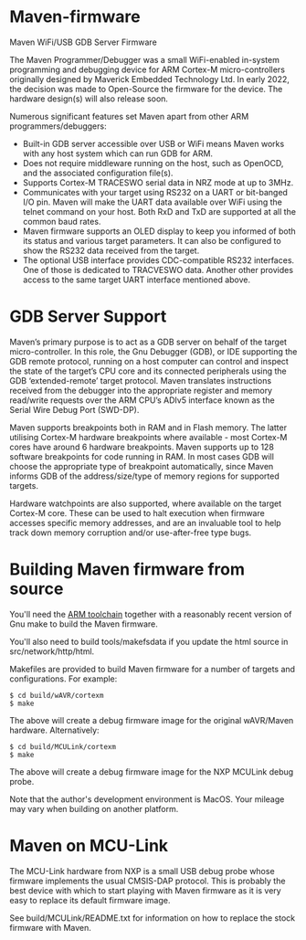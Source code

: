 # Maven-firmware

Maven WiFi/USB GDB Server Firmware

The Maven Programmer/Debugger was a small WiFi-enabled in-system programming
and debugging device for ARM Cortex-M micro-controllers originally designed
by Maverick Embedded Technology Ltd. In early 2022, the decision was made to
Open-Source the firmware for the device. The hardware design(s) will also
release soon.

Numerous significant features set Maven apart from other ARM programmers/debuggers:
- Built-in GDB server accessible over USB or WiFi means Maven works with any host system which can run GDB for ARM.
- Does not require middleware running on the host, such as OpenOCD, and the associated configuration file(s).
- Supports Cortex-M TRACESWO serial data in NRZ mode at up to 3MHz.
- Communicates with your target using RS232 on a UART or bit-banged I/O pin. Maven will make the UART data available over WiFi using the telnet command on your host. Both RxD and TxD are supported at all the common baud rates.
- Maven firmware supports an OLED display to keep you informed of both its status and various target parameters. It can also be configured to show the RS232 data received from the target.
- The optional USB interface provides CDC-compatible RS232 interfaces. One of those is dedicated to TRACVESWO data. Another other provides access to the same target UART interface mentioned above.

# GDB Server Support
Maven’s primary purpose is to act as a GDB server on behalf of the target
micro-controller. In this role, the Gnu Debugger (GDB), or IDE supporting
the GDB remote protocol, running on a host computer can control and inspect
the state of the target’s CPU core and its connected peripherals using the
GDB ‘extended-remote’ target protocol. Maven translates instructions received
from the debugger into the appropriate register and memory read/write
requests over the ARM CPU’s ADIv5 interface known as the Serial Wire Debug
Port (SWD-DP).

Maven supports breakpoints both in RAM and in Flash memory. The latter
utilising Cortex-M hardware breakpoints where available - most Cortex-M cores
have around 6 hardware breakpoints. Maven supports up to 128 software
breakpoints for code running in RAM. In most cases GDB will choose the
appropriate type of breakpoint automatically, since Maven informs GDB of
the address/size/type of memory regions for supported targets.

Hardware watchpoints are also supported, where available on the target
Cortex-M core. These can be used to halt execution when firmware accesses
specific memory addresses, and are an invaluable tool to help track down
memory corruption and/or use-after-free type bugs.

# Building Maven firmware from source
You'll need the [ARM toolchain](https://developer.arm.com/tools-and-software/open-source-software/developer-tools/gnu-toolchain/gnu-rm)
together with a reasonably recent version of Gnu make to build the Maven firmware.

You'll also need to build tools/makefsdata if you update the html source
in src/network/http/html.

Makefiles are provided to build Maven firmware for a number of targets
and configurations. For example:

```
$ cd build/wAVR/cortexm
$ make
```

The above will create a debug firmware image for the original wAVR/Maven
hardware. Alternatively:

```
$ cd build/MCULink/cortexm
$ make
```

The above will create a debug firmware image for the NXP MCULink
debug probe.

Note that the author's development environment is MacOS. Your mileage may
vary when building on another platform.

# Maven on MCU-Link
The MCU-Link hardware from NXP is a small USB debug probe whose firmware
implements the usual CMSIS-DAP protocol. This is probably the best
device with which to start playing with Maven firmware as it is very
easy to replace its default firmware image.

See build/MCULink/README.txt for information on how to replace the stock
firmware with Maven.
